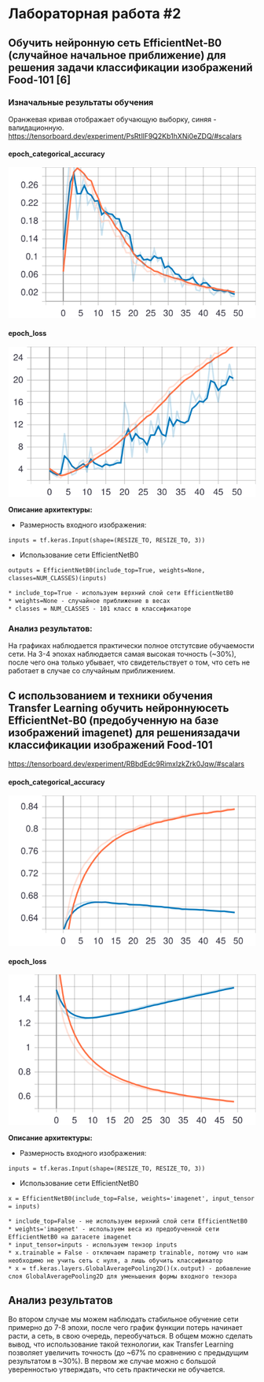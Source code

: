 # Лабораторная работа #2
## Обучить нейронную сеть EfficientNet-B0 (случайное начальное приближение) для решения задачи классификации изображений Food-101 [6]
### Изначальные результаты обучения
Оранжевая кривая отображает обучающую выборку, синяя - валидационную.
https://tensorboard.dev/experiment/PsRtllF9Q2Kb1hXNi0eZDQ/#scalars
#### epoch_categorical_accuracy
<img src="https://raw.githubusercontent.com/PigCakee/omi_lab2/main/epoch_categorical_accuracy_1.svg">

#### epoch_loss
<img src="https://raw.githubusercontent.com/PigCakee/omi_lab2/main/epoch_loss_1.svg">

**Описание архитектуры:**
 
* Размерность входного изображения: 
```
inputs = tf.keras.Input(shape=(RESIZE_TO, RESIZE_TO, 3))
```

* Использование сети EfficientNetB0
 ```
outputs = EfficientNetB0(include_top=True, weights=None, classes=NUM_CLASSES)(inputs)
 ```
 ```
* include_top=True - используем верхний слой сети EfficientNetB0
* weights=None - случайное приближение в весах
* classes = NUM_CLASSES - 101 класс в классификаторе
```

### Анализ результатов:

На графиках наблюдается практически полное отстутсвие обучаемости сети. На 3-4 эпохах наблюдается самая высокая точность (~30%), после чего она только убывает, что свидетельствует о том, что сеть не работает в случае со случайным приближением.

## С использованием и техники обучения Transfer Learning обучить нейроннуюсеть EfficientNet-B0 (предобученную на базе изображений imagenet) для решениязадачи классификации изображений Food-101

https://tensorboard.dev/experiment/RBbdEdc9RimxIzkZrk0Jqw/#scalars   
#### epoch_categorical_accuracy
<img src="https://raw.githubusercontent.com/PigCakee/omi_lab2/main/epoch_categorical_accuracy_2.svg">

#### epoch_loss
<img src="https://raw.githubusercontent.com/PigCakee/omi_lab2/main/epoch_loss_2.svg">

**Описание архитектуры:**
 
* Размерность входного изображения: 
```
inputs = tf.keras.Input(shape=(RESIZE_TO, RESIZE_TO, 3))
```

* Использование сети EfficientNetB0
 ```
x = EfficientNetB0(include_top=False, weights='imagenet', input_tensor = inputs)
 ```
 ```
* include_top=False - не используем верхний слой сети EfficientNetB0
* weights='imagenet' - используем веса из предобученной сети EfficientNetB0 на датасете imagenet
* input_tensor=inputs - используем тензор inputs
* x.trainable = False - отключаем параметр trainable, потому что нам необходимо не учить сеть с нуля, а лишь обучить классификатор
* x = tf.keras.layers.GlobalAveragePooling2D()(x.output) - добавление слоя GlobalAveragePooling2D для уменьшения формы входного тензора
```
## Анализ результатов
Во втором случае мы можем наблюдать стабильное обучение сети примерно до 7-8 эпохи, после чего график функции потерь начинает расти, а сеть, в свою очередь, переобучаться. В общем можно сделать вывод, что использование такой технологии, как Transfer Learning позволяет увеличить точность (до ~67% по сравнению с предыдущим результатом в ~30%). В первом же случае можно с большой уверенностью утверждать, что сеть практически не обучается.
